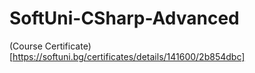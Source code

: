 # SoftUni-CSharp-Advanced
(Course Certificate)[https://softuni.bg/certificates/details/141600/2b854dbc]
